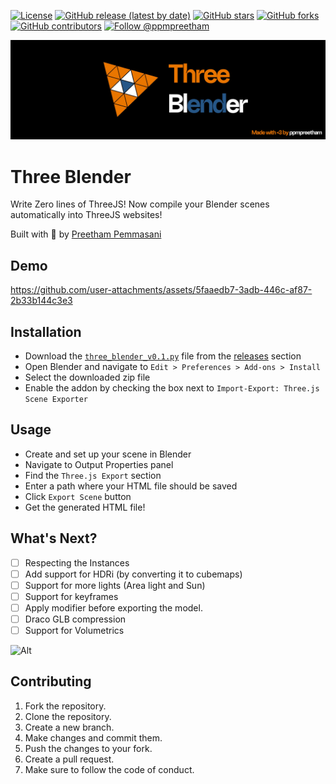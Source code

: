 [![License](https://img.shields.io/badge/License-MIT%202.0-blue.svg)](https://opensource.org/license/mit)
[![GitHub release (latest by date)](https://img.shields.io/github/v/release/ppmpreetham/three-blender)](https://github.com/ppmpreetham/three-blender/releases)
[![GitHub stars](https://img.shields.io/github/stars/ppmpreetham/three-blender)](https://github.com/ppmpreetham/three-blender/stargazers)
[![GitHub forks](https://img.shields.io/github/forks/ppmpreetham/three-blender)](https://github.com/ppmpreetham/three-blender/network/members)
[![GitHub contributors](https://img.shields.io/github/contributors/ppmpreetham/three-blender)](https://github.com/ppmpreetham/three-blender/graphs/contributors)
[![Follow @ppmpreetham](https://img.shields.io/twitter/follow/ppmpreetham?style=social)](https://x.com/ppmpreetham)


![alt text](three-blender/readme.jpg)
# Three Blender

Write Zero lines of ThreeJS! Now compile your Blender scenes automatically into ThreeJS websites! 

Built with 💖 by [Preetham Pemmasani](https://github.com/ppmpreetham)

## Demo
https://github.com/user-attachments/assets/5faaedb7-3adb-446c-af87-2b33b144c3e3

## Installation

- Download the [`three_blender_v0.1.py`](https://github.com/ppmpreetham/three-blender/releases/download/v0.1/three_blender_v01.py) file from the [releases](https://github.com/ppmpreetham/three-blender/releases) section
- Open Blender and navigate to `Edit > Preferences > Add-ons > Install`
- Select the downloaded zip file
- Enable the addon by checking the box next to `Import-Export: Three.js Scene Exporter`

##  Usage

- Create and set up your scene in Blender
- Navigate to Output Properties panel
- Find the `Three.js Export` section
- Enter a path where your HTML file should be saved
- Click `Export Scene` button
- Get the generated HTML file!

## What's Next?
- [ ] Respecting the Instances
- [ ] Add support for HDRi (by converting it to cubemaps)
- [ ] Support for more lights (Area light and Sun)
- [ ] Support for keyframes
- [ ] Apply modifier before exporting the model.
- [ ] Draco GLB compression
- [ ] Support for Volumetrics

![Alt](https://repobeats.axiom.co/api/embed/b75f6e3d26c1c18ed90dca4379748c066dfc0907.svg "Repobeats analytics image")

## Contributing
1. Fork the repository.
2. Clone the repository.
3. Create a new branch.
4. Make changes and commit them.
5. Push the changes to your fork.
6. Create a pull request.
7. Make sure to follow the code of conduct.
